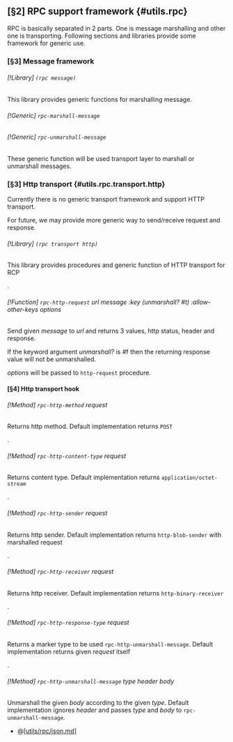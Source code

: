 [§2] RPC support framework {#utils.rpc}
-------------

RPC is basically separated in 2 parts. One is message marshalling and other 
one is transporting. Following sections and libraries provide some framework
for generic use.

### [§3] Message framework

###### [!Library] `(rpc message)` 

This library provides generic functions for marshalling message.

###### [!Generic] `rpc-marshall-message` 
###### [!Generic] `rpc-unmarshall-message` 

These generic function will be used transport layer to marshall or
unmarshall messages.

### [§3] Http transport {#utils.rpc.transport.http}

Currently there is no generic transport framework and support HTTP transport.

For future, we may provide more generic way to send/receive request 
and response.

###### [!Library] `(rpc transport http)` 

This library provides procedures and generic function of 
HTTP transport for RCP

.

###### [!Function] `rpc-http-request`  _url_ _message_ _:key_ _(unmarshall?_ _#t)_ _:allow-other-keys_ _options_

Send given _message_ to _url_ and returns 3 values,
http status, header and response.

If the keyword argument _unmarshall?_ is #f then the returning response
value will not be unmarshalled.

_options_ will be passed to `http-request` procedure.


#### [§4] Http transport hook

###### [!Method] `rpc-http-method`  _request_

Returns http method. Default implementation returns `POST`

.

###### [!Method] `rpc-http-content-type`  _request_

Returns content type. Default implementation returns 
`application/octet-stream`

.

###### [!Method] `rpc-http-sender`  _request_

Returns http sender. Default implementation returns
`http-blob-sender` with marshalled request

.

###### [!Method] `rpc-http-receiver`  _request_

Returns http receiver. Default implementation returns
`http-binary-receiver`

.

###### [!Method] `rpc-http-response-type`  _request_

Returns a marker type to be used `rpc-http-unmarshall-message`.
Default implementation returns given _request_ itself

.

###### [!Method] `rpc-http-unmarshall-message`  _type_ _header_ _body_

Unmarshall the given _body_ according to the given _type_.
Default implementation ignores _header_ and passes _type_ and
_body_ to `rpc-unmarshall-message`.

* @[[utils/rpc/json.md](rpc/json.md)]
